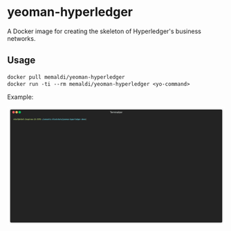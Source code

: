 # yeoman-hyperledger

A Docker image for creating the skeleton of Hyperledger's business networks.

## Usage

```
docker pull memaldi/yeoman-hyperledger
docker run -ti --rm memaldi/yeoman-hyperledger <yo-command>
```

Example:

![Example](render/demo.gif)


